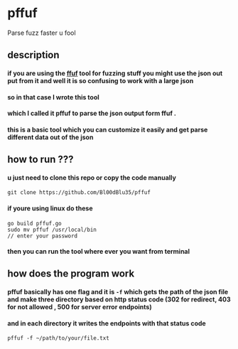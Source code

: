 # pffuf
Parse fuzz faster u fool
## description
#### if you are using the [ffuf](https://github.com/ffuf/ffuf)  tool for fuzzing stuff you might use the json out put from it and well it is so confusing to work with a large json 
#### so in that case I wrote this tool 
#### which I called it pffuf to parse the json output form ffuf .

#### this is a basic tool which you can customize it easily and get parse different data out of the json 

## how to run ???
#### u just need to clone this repo or copy the code manually 
`git clone https://github.com/Bl00dBlu35/pffuf`
#### if youre using linux do these 
`go build pffuf.go `<br>
`sudo mv pffuf /usr/local/bin`<br> 
`// enter your password`
#### then you can run the tool where ever you want from terminal

## how does the program work
#### pffuf basically has one flag and it is `-f` which gets the path of the json file and make three directory based on http status code (302 for redirect, 403 for not allowed , 500 for server error endpoints)
#### and in each directory it writes the endpoints with that status code 

`pffuf -f ~/path/to/your/file.txt `

